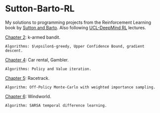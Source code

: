 # Sutton-Barto-RL
My solutions to programming projects from the Reinforcement Learning book by [Sutton and Barto](http://incompleteideas.net/book/the-book-2nd.html). Also following [UCL-DeepMind RL](https://youtube.com/playlist?list=PLqYmG7hTraZDVH599EItlEWsUOsJbAodm&si=wiYHlUD98ZUMXGg6) lectures.

[Chapter 2](https://github.com/baur-mukhamet/Sutton-Barto-RL/tree/main/chapter_2): k-armed bandit. 
    
    Algorithms: $\epsilon$-greedy, Upper Confidence Bound, gradient descent.

[Chapter 4](https://github.com/baur-mukhamet/Sutton-Barto-RL/tree/main/chapter_4): Car rental, Gambler. 
    
    Algorithms: Policy and Value iteration.

[Chapter 5](https://github.com/baur-mukhamet/Sutton-Barto-RL/tree/main/chapter_5/racetrack): Racetrack.

    Algorithm: Off-Policy Monte-Carlo with weighted importance sampling.

[Chapter 6](https://github.com/baur-mukhamet/Sutton-Barto-RL/tree/main/chapter_6): Windworld.

    Algorithm: SARSA temporal difference learning.


